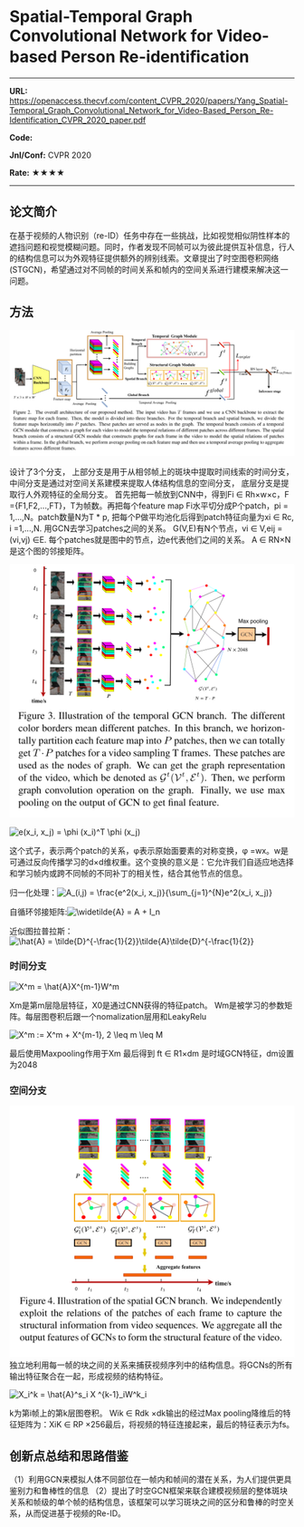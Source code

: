 # Spatial-Temporal Graph Convolutional Network for Video-based Person Re-identiﬁcation

---

**URL:** https://openaccess.thecvf.com/content_CVPR_2020/papers/Yang_Spatial-Temporal_Graph_Convolutional_Network_for_Video-Based_Person_Re-Identification_CVPR_2020_paper.pdf

**Code:** 

**Jnl/Conf:** CVPR 2020

**Rate:** ★★★★

---

## 论文简介
  在基于视频的人物识别（re-ID）任务中存在一些挑战，比如视觉相似阴性样本的遮挡问题和视觉模糊问题。同时，作者发现不同帧可以为彼此提供互补信息，行人的结构信息可以为外观特征提供额外的辨别线索。文章提出了时空图卷积网络(STGCN)，希望通过对不同帧的时间关系和帧内的空间关系进行建模来解决这一问题。
 
## 方法

![1](../images/mnie/20211103.1.png)

设计了3个分支， 上部分支是用于从相邻帧上的斑块中提取时间线索的时间分支， 中间分支是通过对空间关系建模来提取人体结构信息的空间分支， 底层分支是提取行人外观特征的全局分支。
首先把每一帧放到CNN中，得到Fi ∈ Rh×w×c，F ={F1,F2,...,FT}，T为帧数。再把每个feature map Fi水平切分成P个patch，pi = 1,...,N。patch数量N为T * p, 把每个P做平均池化后得到patch特征向量为xi ∈ Rc, i =1,...,N.
用GCN去学习patches之间的关系。 G(V,E)有N个节点，vi ∈ V,eij = (vi,vj) ∈E. 每个patches就是图中的节点，边e代表他们之间的关系。 A ∈ RN×N是这个图的邻接矩阵。

![1](../images/mnie/20211103.2.png)

<img src="https://latex.codecogs.com/svg.image?e(x_i,&space;x_j)&space;=&space;\phi&space;(x_i)^T&space;\phi&space;(x_j)" title="e(x_i, x_j) = \phi (x_i)^T \phi (x_j)" />

这个式子，表示两个patch的关系，φ表示原始面要素的对称变换，φ =wx。w是可通过反向传播学习的d×d维权重。这个变换的意义是：它允许我们自适应地选择和学习帧内或跨不同帧的不同补丁的相关性，结合其他节点的信息。

归一化处理：<img src="https://latex.codecogs.com/svg.image?A_(i,j)&space;=&space;\frac{e^2(x_i,&space;x_j)}{\sum_{j=1}^{N}e^2(x_i,&space;x_j)}" title="A_(i,j) = \frac{e^2(x_i, x_j)}{\sum_{j=1}^{N}e^2(x_i, x_j)}" />

自循环邻接矩阵:<img src="https://latex.codecogs.com/svg.image?\widetilde{A}&space;=&space;A&space;&plus;&space;I_n" title="\widetilde{A} = A + I_n" />

近似图拉普拉斯：<img src="https://latex.codecogs.com/svg.image?\hat{A}&space;=&space;\tilde{D}^{-\frac{1}{2}}\tilde{A}\tilde{D}^{-\frac{1}{2}}" title="\hat{A} = \tilde{D}^{-\frac{1}{2}}\tilde{A}\tilde{D}^{-\frac{1}{2}}" />

### 时间分支

<img src="https://latex.codecogs.com/svg.image?X^m&space;=&space;\hat{A}X^{m-1}W^m&space;" title="X^m = \hat{A}X^{m-1}W^m " />

Xm是第m层隐层特征，X0是通过CNN获得的特征patch。 Wm是被学习的参数矩阵。每层图卷积后跟一个nomalization层用和LeakyRelu

<img src="https://latex.codecogs.com/svg.image?X^m&space;:=&space;X^m&space;&plus;&space;X^{m-1},&space;2&space;\leq&space;m&space;\leq&space;M&space;&space;" title="X^m := X^m + X^{m-1}, 2 \leq m \leq M " />

最后使用Maxpooling作用于Xm 最后得到 ft ∈ R1×dm 是时域GCN特征，dm设置为2048

### 空间分支
![1](../images/mnie/20211103.3.png)
独立地利用每一帧的块之间的关系来捕获视频序列中的结构信息。将GCNs的所有输出特征聚合在一起，形成视频的结构特征。

<img src="https://latex.codecogs.com/svg.image?X_i^k&space;=&space;\hat{A}^s_i&space;X&space;^{k-1}_iW^k_i" title="X_i^k = \hat{A}^s_i X ^{k-1}_iW^k_i" />

k为第i帧上的第k层图卷积。 Wik ∈ Rdk ×dk输出的经过Max pooling降维后的特征矩阵为：XiK ∈ RP ×256最后，将视频的特征连接起来，最后的特征表示为fs。


## 创新点总结和思路借鉴
 （1）利用GCN来模拟人体不同部位在一帧内和帧间的潜在关系，为人们提供更具鉴别力和鲁棒性的信息
 （2）提出了时空GCN框架来联合建模视频层的整体斑块关系和帧级的单个帧的结构信息，该框架可以学习斑块之间的区分和鲁棒的时空关系，从而促进基于视频的Re-ID。
